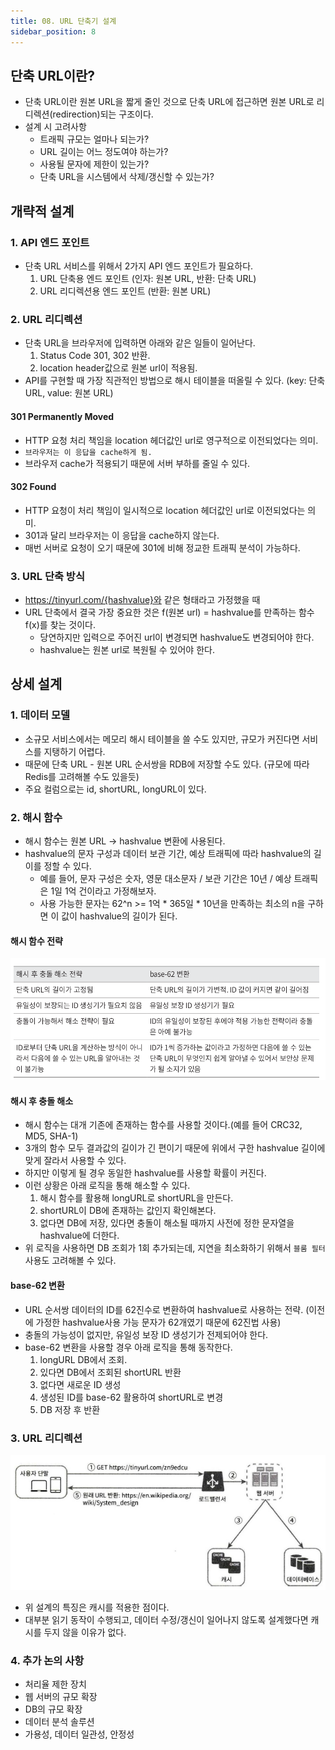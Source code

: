```yaml
---
title: 08. URL 단축기 설계
sidebar_position: 8
---
```

## 단축 URL이란?
- 단축 URL이란 원본 URL을 짧게 줄인 것으로 단축 URL에 접근하면 원본 URL로 리디렉션(redirection)되는 구조이다.
- 설계 시 고려사항
  - 트래픽 규모는 얼마나 되는가?
  - URL 길이는 어느 정도여야 하는가?
  - 사용될 문자에 제한이 있는가?
  - 단축 URL을 시스템에서 삭제/갱신할 수 있는가?

## 개략적 설계
### 1. API 엔드 포인트
- 단축 URL 서비스를 위해서 2가지 API 엔드 포인트가 필요하다.
  1. URL 단축용 엔드 포인트 (인자: 원본 URL, 반환: 단축 URL)
  2. URL 리디렉션용 엔드 포인트 (반환: 원본 URL)

### 2. URL 리디렉션
- 단축 URL을 브라우저에 입력하면 아래와 같은 일들이 일어난다.
  1. Status Code 301, 302 반환.
  2. location header값으로 원본 url이 적용됨.
- API를 구현할 때 가장 직관적인 방법으로 해시 테이블을 떠올릴 수 있다. (key: 단축 URL, value: 원본 URL)

#### 301 Permanently Moved
- HTTP 요청 처리 책임을 location 헤더값인 url로 영구적으로 이전되었다는 의미.
- `브라우저는 이 응답을 cache하게 됨.`
- 브라우저 cache가 적용되기 때문에 서버 부하를 줄일 수 있다.

#### 302 Found
- HTTP 요청이 처리 책임이 일시적으로 location 헤더값인 url로 이전되었다는 의미.
- 301과 달리 브라우저는 이 응답을 cache하지 않는다.
- 매번 서버로 요청이 오기 때문에 301에 비해 정교한 트래픽 분석이 가능하다.



### 3. URL 단축 방식
- https://tinyurl.com/{hashvalue}와 같은 형태라고 가정했을 때
- URL 단축에서 결국 가장 중요한 것은 f(원본 url) = hashvalue를 만족하는 함수 f(x)를 찾는 것이다.
  - 당연하지만 입력으로 주어진 url이 변경되면 hashvalue도 변경되어야 한다.
  - hashvalue는 원본 url로 복원될 수 있어야 한다.


## 상세 설계
### 1. 데이터 모델
- 소규모 서비스에서는 메모리 해시 테이블을 쓸 수도 있지만, 규모가 커진다면 서비스를 지탱하기 어렵다.
- 때문에 단축 URL - 원본 URL 순서쌍을 RDB에 저장할 수도 있다. (규모에 따라 Redis를 고려해볼 수도 있을듯)
- 주요 컬럼으로는 id, shortURL, longURL이 있다.

### 2. 해시 함수
- 해시 함수는 원본 URL -> hashvalue 변환에 사용된다.
- hashvalue의 문자 구성과 데이터 보관 기간, 예상 트래픽에 따라 hashvalue의 길이를 정할 수 있다.
  - 예를 들어, 문자 구성은 숫자, 영문 대소문자 / 보관 기간은 10년 / 예상 트래픽은 1일 1억 건이라고 가정해보자.
  - 사용 가능한 문자는 62^n >= 1억 * 365일 * 10년을 만족하는 최소의 n을 구하면 이 값이 hashvalue의 길이가 된다.

#### 해시 함수 전략
![shot_url.png](img/shot_url.png)

#### 해시 후 충돌 해소
- 해시 함수는 대개 기존에 존재하는 함수를 사용할 것이다.(예를 들어 CRC32, MD5, SHA-1)
- 3개의 함수 모두 결과값의 길이가 긴 편이기 때문에 위에서 구한 hashvalue 길이에 맞게 잘라서 사용할 수 있다.
- 하지만 이렇게 될 경우 동일한 hashvalue를 사용할 확률이 커진다.
- 이런 상황은 아래 로직을 통해 해소할 수 있다.
  1. 해시 함수를 활용해 longURL로 shortURL을 만든다.
  2. shortURL이 DB에 존재하는 값인지 확인해본다.
  3. 없다면 DB에 저장, 있다면 충돌이 해소될 때까지 사전에 정한 문자열을 hashvalue에 더한다.
- 위 로직을 사용하면 DB 조회가 1회 추가되는데, 지연을 최소화하기 위해서 `블룸 필터` 사용도 고려해볼 수 있다.

#### base-62 변환
- URL 순서쌍 데이터의 ID를 62진수로 변환하여 hashvalue로 사용하는 전략. (이전에 가정한 hashvalue사용 가능 문자가 62개였기 때문에 62진법 사용)
- 충돌의 가능성이 없지만, 유일성 보장 ID 생성기가 전제되어야 한다.
- base-62 변환을 사용할 경우 아래 로직을 통해 동작한다.
  1. longURL DB에서 조회.
  2. 있다면 DB에서 조회된 shortURL 반환
  3. 없다면 새로운 ID 생성
  4. 생성된 ID를 base-62 활용하여 shortURL로 변경
  5. DB 저장 후 반환



### 3. URL 리디렉션
![short_url2.png](img/short_url2.png)
- 위 설계의 특징은 캐시를 적용한 점이다.
- 대부분 읽기 동작이 수행되고, 데이터 수정/갱신이 일어나지 않도록 설계했다면 캐시를 두지 않을 이유가 없다.

### 4. 추가 논의 사항
- 처리율 제한 장치
- 웹 서버의 규모 확장
- DB의 규모 확장
- 데이터 분석 솔루션
- 가용성, 데이터 일관성, 안정성